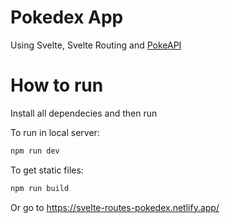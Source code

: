 # Pokedex App

Using Svelte, Svelte Routing and [PokeAPI](https://pokeapi.co/)

# How to run

Install all dependecies and then run

To run in local server:
```bash
npm run dev
```

To get static files:
```bash
npm run build
```

Or go to https://svelte-routes-pokedex.netlify.app/

